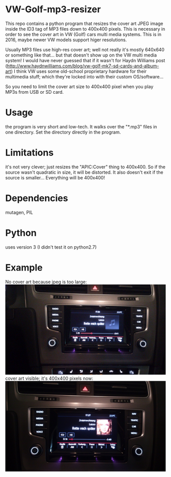 # VW-Golf-mp3-resizer
This repo contains a python program that resizes the cover art JPEG image inside the ID3 tag of MP3 files down to 400x400 pixels. This is necessary in order to see the cover art in VW (Golf) cars multi media systems. This is in 2016, maybe newer VW models support higer resolutions.


Usually MP3 files use high-res cover art; well not really it's mostly 640x640 or something like that... 
but that doesn't show up on the VW multi media system! I would have never guessed that if it wasn't for Haydn Williams post (http://www.haydnwilliams.com/blog/vw-golf-mk7-sd-cards-and-album-art)
I think VW uses some old-school proprietary hardware for their multimedia stuff; which they're locked into with their custom OS/software...


So you need to limit the cover art size to 400x400 pixel when you play MP3s from USB or SD card.


# Usage
the program is very short and low-tech. It walks over the "*.mp3" files in one directory. Set the directory directly in the program.


# Limitations
it's not very clever; just resizes the "APIC:Cover" thing to 400x400. So if the source wasn't quadratic in size, it will be distorted. It also doesn't exit if the source is smaller... Everything will be 400x400!


# Dependencies
mutagen, PIL

# Python
uses version 3 (I didn't test it on python2.7)


# Example
No cover art because jpeg is too large: ![too large](/doc/DSC_0003.jpg "no cover art")
cover art visible; it's 400x400 pixels now: ![just right](/doc/DSC_0004.jpg "cover art visible")
